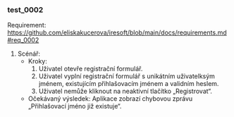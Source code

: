 ### test_0002

Requirement: https://github.com/eliskakucerova/iresoft/blob/main/docs/requirements.md#req_0002

1. Scénář:
    - Kroky:
        1. Uživatel otevře registrační formulář.
        2. Uživatel vyplní registrační formulář s unikátním uživatelksým jménem, existujícím přihlašovacím jménem a validním heslem.
        3. Uživatel nemůže kliknout na neaktivní tlačítko „Registrovat“.
    - Očekávaný výsledek: Aplikace zobrazí chybovou zprávu „Přihlašovací jméno již existuje“.